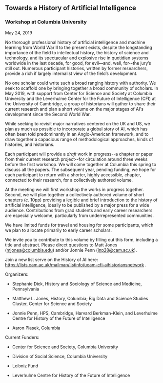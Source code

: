 
## Towards a History of Artificial Intelligence

### Workshop at Columbia University
May 24, 2019

No thorough professional history of artificial intelligence and machine learning from World War II to the present exists, despite the longstanding importance of the field to intellectual history, the history of science and technology, and its spectacular and explosive rise in quotidian systems worldwide in the last decade, for good, for evil—and, well, for--the jury’s still out. Numerous participant histories, written by former researchers, provide a rich if largely internalist view of the field’s development.

No one scholar could write such a broad ranging history with authority. We seek to scaffold one by bringing together a broad community of scholars. In May 2019, with support from Center for Science and Society at Columbia University and the Leverhulme Center for the Future of Intelligence (CFI) at the University of Cambridge, a group of historians will gather to share their current research and plan a short volume on the major stages of AI's development since the Second World War. 

While seeking to revisit major narratives centered on the UK and US, we plan as much as possible to incorporate a global story of AI, which has often been told predominantly in an Anglo-American framework, and to draw together a capacious range of methodological approaches, kinds of histories, and historians. 

Each participant will provide a *draft* work in progress--a chapter or paper from their current research project--for circulation around three weeks before the first workshop. We will come together at Columbia this spring to discuss all the papers. The subsequent year, pending funding, we hope for each participant to return with a shorter, highly accessible, chapter, connected to their research, for a collectively authored volume.

At the meeting we will first workshop the works in progress together. Second, we will plan together a collectively authored volume of short chapters (c. 10pp) providing a legible and brief introduction to the history of artificial intelligence, ideally to be published by a major press for a wide audience. Contributions from grad students and early career researchers are especially welcome, particularly from underrepresented communities. 

We have limited funds for travel and housing for some participants, which we plan to allocate primarily to early career scholars.

We invite you to contribute to this volume by filling out this form, including a title and abstract. Please direct questions to Matt Jones (mjones@columbia.edu) and/or Jonnie Penn (jnp28@cam.ac.uk). 

Join a new list serve on the History of AI here: https://lists.cam.ac.uk/mailman/listinfo/ucam-cfi-aihistoriansnetwork .




Organizers:

- Stephanie Dick, History and Sociology of Science and Medicine, Pennsylvania

- Matthew L. Jones, History, Columbia; Big Data and Science Studies Cluster, Center for Science and Society

- Jonnie Penn, HPS, Cambridge, Harvard Berkman-Klein, and Leverhulme Centre for History of the Future of Intelligence

- Aaron Plasek, Columbia

Current Funders:

+ Center for Science and Society, Columbia University

+ Division of Social Science, Columbia University

+ Leibniz Fund

+ Leverhulme Centre for History of the Future of Intelligence




